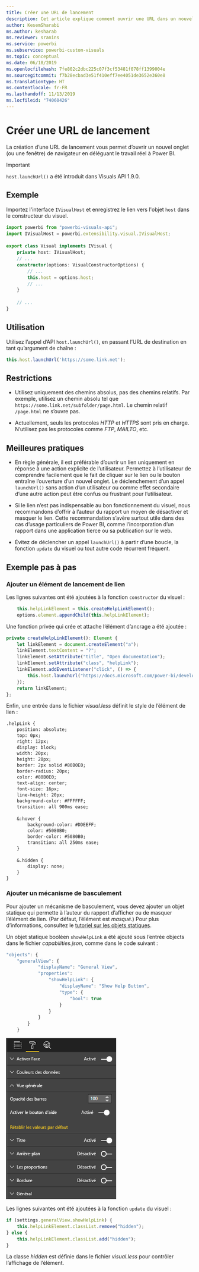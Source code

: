 ```yaml
---
title: Créer une URL de lancement
description: Cet article explique comment ouvrir une URL dans un nouvel onglet en utilisant les visuels Power BI.
author: KesemSharabi
ms.author: kesharab
ms.reviewer: sranins
ms.service: powerbi
ms.subservice: powerbi-custom-visuals
ms.topic: conceptual
ms.date: 06/18/2019
ms.openlocfilehash: 7fe802c2dbc225c07f3cf53481f078ff1399004e
ms.sourcegitcommit: f7b28ecbad3e51f410eff7ee4051de3652e360e8
ms.translationtype: HT
ms.contentlocale: fr-FR
ms.lasthandoff: 11/13/2019
ms.locfileid: "74060426"
---
```

# <a name="create-a-launch-url"></a>Créer une URL de lancement

La création d’une URL de lancement vous permet d’ouvrir un nouvel onglet (ou une fenêtre) de navigateur en déléguant le travail réel à Power BI.

> [!IMPORTANT]
> `host.launchUrl()` a été introduit dans Visuals API 1.9.0.

## <a name="sample"></a>Exemple

Importez l'interface `IVisualHost` et enregistrez le lien vers l'objet `host` dans le constructeur du visuel.

```typescript
import powerbi from "powerbi-visuals-api";
import IVisualHost = powerbi.extensibility.visual.IVisualHost;

export class Visual implements IVisual {
    private host: IVisualHost;
    // ...
    constructor(options: VisualConstructorOptions) {
        // ...
        this.host = options.host;
        // ...
    }

    // ...
}
```

## <a name="usage"></a>Utilisation

Utilisez l’appel d’API `host.launchUrl()`, en passant l’URL de destination en tant qu’argument de chaîne :

```typescript
this.host.launchUrl('https://some.link.net');
```

## <a name="restrictions"></a>Restrictions

* Utilisez uniquement des chemins absolus, pas des chemins relatifs. Par exemple, utilisez un chemin absolu tel que `https://some.link.net/subfolder/page.html`. Le chemin relatif `/page.html` ne s’ouvre pas.

* Actuellement, seuls les protocoles *HTTP* et *HTTPS* sont pris en charge. N’utilisez pas les protocoles comme *FTP*, *MAILTO*, etc.

## <a name="best-practices"></a>Meilleures pratiques

* En règle générale, il est préférable d’ouvrir un lien uniquement en réponse à une action explicite de l’utilisateur. Permettez à l’utilisateur de comprendre facilement que le fait de cliquer sur le lien ou le bouton entraîne l’ouverture d’un nouvel onglet. Le déclenchement d’un appel `launchUrl()` sans action d’un utilisateur ou comme effet secondaire d’une autre action peut être confus ou frustrant pour l’utilisateur.

* Si le lien n’est pas indispensable au bon fonctionnement du visuel, nous recommandons d’offrir à l’auteur du rapport un moyen de désactiver et masquer le lien. Cette recommandation s’avère surtout utile dans des cas d’usage particuliers de Power BI, comme l’incorporation d’un rapport dans une application tierce ou sa publication sur le web.

* Évitez de déclencher un appel `launchUrl()` à partir d’une boucle, la fonction `update` du visuel ou tout autre code récurrent fréquent.

## <a name="a-step-by-step-example"></a>Exemple pas à pas

### <a name="add-a-link-launching-element"></a>Ajouter un élément de lancement de lien

Les lignes suivantes ont été ajoutées à la fonction `constructor` du visuel :

```typescript
    this.helpLinkElement = this.createHelpLinkElement();
    options.element.appendChild(this.helpLinkElement);
```

Une fonction privée qui crée et attache l’élément d’ancrage a été ajoutée :

```typescript
private createHelpLinkElement(): Element {
    let linkElement = document.createElement("a");
    linkElement.textContent = "?";
    linkElement.setAttribute("title", "Open documentation");
    linkElement.setAttribute("class", "helpLink");
    linkElement.addEventListener("click", () => {
        this.host.launchUrl("https://docs.microsoft.com/power-bi/developer/visuals/custom-visual-develop-tutorial");
    });
    return linkElement;
};
```

Enfin, une entrée dans le fichier *visual.less* définit le style de l’élément de lien :

```less
.helpLink {
    position: absolute;
    top: 0px;
    right: 12px;
    display: block;
    width: 20px;
    height: 20px;
    border: 2px solid #80B0E0;
    border-radius: 20px;
    color: #80B0E0;
    text-align: center;
    font-size: 16px;
    line-height: 20px;
    background-color: #FFFFFF;
    transition: all 900ms ease;

    &:hover {
        background-color: #DDEEFF;
        color: #5080B0;
        border-color: #5080B0;
        transition: all 250ms ease;
    }

    &.hidden {
        display: none;
    }
}
```

### <a name="add-a-toggling-mechanism"></a>Ajouter un mécanisme de basculement

Pour ajouter un mécanisme de basculement, vous devez ajouter un objet statique qui permette à l’auteur du rapport d’afficher ou de masquer l’élément de lien. (Par défaut, l’élément est *masqué*.) Pour plus d’informations, consultez le [tutoriel sur les objets statiques](https://microsoft.github.io/PowerBI-visuals/docs/concepts/objects-and-properties).

Un objet statique booléen `showHelpLink` a été ajouté sous l’entrée objects dans le fichier *capabilities.json*, comme dans le code suivant :

```typescript
"objects": {
    "generalView": {
            "displayName": "General View",
            "properties":
                "showHelpLink": {
                    "displayName": "Show Help Button",
                    "type": {
                        "bool": true
                    }
                }
            }
        }
    }
```

![Basculement de l’URL de lancement](./media/launchurl-toggle.png)

Les lignes suivantes ont été ajoutées à la fonction `update` du visuel :

```typescript
if (settings.generalView.showHelpLink) {
    this.helpLinkElement.classList.remove("hidden");
} else {
    this.helpLinkElement.classList.add("hidden");
}
```

La classe *hidden* est définie dans le fichier *visual.less* pour contrôler l’affichage de l’élément.